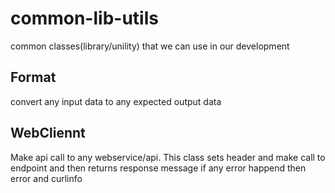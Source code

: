 # common-lib-utils
common classes(library/unility) that we can use in our development

## Format
convert any input data to any expected output data

## WebCliennt
Make api call to any webservice/api. This class sets header and make call to endpoint and then returns response message if any error happend then error and curlinfo
